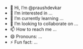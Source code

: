 - 👋 Hi, I’m @praushdevkar
- 👀 I’m interested in ...
- 🌱 I’m currently learning ...
- 💞️ I’m looking to collaborate on ...
- 📫 How to reach me ...
- 😄 Pronouns: ...
- ⚡ Fun fact: ...

<!---
praushdevkar/praushdevkar is a ✨ special ✨ repository because its `README.md` (this file) appears on your GitHub profile.
You can click the Preview link to take a look at your changes.
--->
